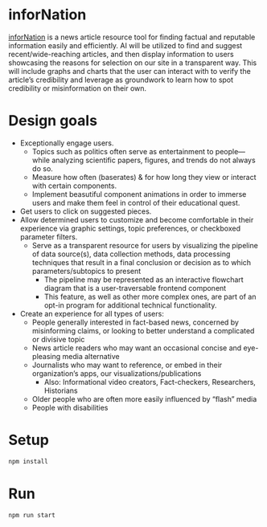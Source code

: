 # inforNation
[inforNation](https://infornation.netlify.app/) is a news article resource tool for finding factual and reputable information easily and efficiently. AI will be utilized to find and suggest recent/wide-reaching articles, and then display information to users showcasing the reasons for selection on our site in a transparent way. This will include graphs and charts that the user can interact with to verify the article’s credibility and leverage as groundwork to learn how to spot credibility or misinformation on their own.
# Design goals
- Exceptionally engage users.
  - Topics such as politics often serve as entertainment to people—while analyzing scientific papers, figures, and trends do not always do so.
  - Measure how often (baserates) & for how long they view or interact with certain components.
  - Implement beasutiful component animations in order to immerse users and make them feel in control of their educational quest.
- Get users to click on suggested pieces.
- Allow determined users to customize and become comfortable in their experience via graphic settings, topic preferences, or checkboxed parameter filters.
  - Serve as a transparent resource for users by visualizing the pipeline of data source(s), data collection methods, data processing techniques that result in a final conclusion or decision as to which parameters/subtopics to present
    - The pipeline may be represented as an interactive flowchart diagram that is a user-traversable frontend component
    - This feature, as well as other more complex ones, are part of an opt-in program for additional technical functionality.
- Create an experience for all types of users:
  - People generally interested in fact-based news, concerned by misinforming claims, or looking to better understand a complicated or divisive topic
  - News article readers who may want an occasional concise and eye-pleasing media alternative
  - Journalists who may want to reference, or embed in their organization’s apps, our visualizations/publications
    - Also: Informational video creators, Fact-checkers, Researchers, Historians
  - Older people who are often more easily influenced by “flash” media
  - People with disabilities

# Setup
```bash
npm install
```

# Run

```bash
npm run start
```
